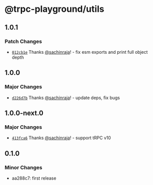 # @trpc-playground/utils

## 1.0.1

### Patch Changes

- [`012cb1e`](https://github.com/sachinraja/trpc-playground/commit/012cb1e3888e69ddc76abf55492b2d3441989fa8) Thanks [@sachinraja](https://github.com/sachinraja)! - fix esm exports and print full object depth

## 1.0.0

### Major Changes

- [`d226d7b`](https://github.com/sachinraja/trpc-playground/commit/d226d7b5829b79cce8bee3f70d6635f2f76fd796) Thanks [@sachinraja](https://github.com/sachinraja)! - update deps, fix bugs

## 1.0.0-next.0

### Major Changes

- [`413fca6`](https://github.com/sachinraja/trpc-playground/commit/413fca6c4c4cb50b690d3fb76ea1b43a713275ef) Thanks [@sachinraja](https://github.com/sachinraja)! - support tRPC v10

## 0.1.0

### Minor Changes

- aa288c7: first release
